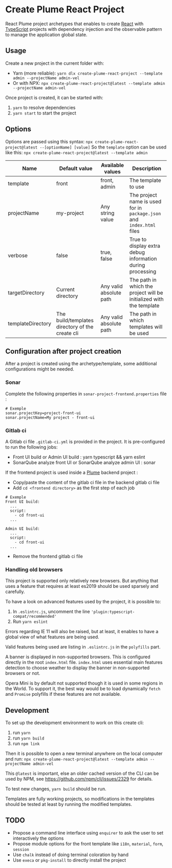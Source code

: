 Create Plume React Project
==========================

React Plume project archetypes that enables to create [React](https://github.com/facebook/react)
with [TypeScript](https://github.com/microsoft/TypeScript) projects
with dependency injection and the observable pattern to manage the application global state. 

Usage
-----
Create a new project in the current folder with:
- Yarn (more reliable): `yarn dlx create-plume-react-project --template admin --projectName admin-vel`
- Or with NPX: `npx create-plume-react-project@latest --template admin --projectName admin-vel`

Once project is created, it can be started with:
1. `yarn` to resolve dependencies
2. `yarn start` to start the project

Options
-------
Options are passed using this syntax: `npx create-plume-react-project@latest --[optionName] [value]`
So the `template` option can be used like this: `npx create-plume-react-project@latest --template admin`

| Name              | Default value                                   | Available values        | Description                                                           |
|-------------------|-------------------------------------------------|-------------------------|-----------------------------------------------------------------------|
| template          | front                                           | front, admin            | The template to use                                                   |
| projectName       | my-project                                      | Any string value        | The project name is used for in `package.json` and `index.html` files |
| verbose           | false                                           | true, false             | True to display extra debug information during processing             |
| targetDirectory   | Current directory                               | Any valid absolute path | The path in which the project will be initialized with the template   |
| templateDirectory | The build/templates directory of the create cli | Any valid absolute path | The path in which templates will be used                              |

Configuration after project creation
------------------------------------
After a project is created using the archetype/template, some additional configurations might be needed.

### Sonar
Complete the following properties in `sonar-project-frontend.properties` file :
```
# Exemple
sonar.projectKey=project-front-ui
sonar.projectName=My project - front-ui
```

### Gitlab ci
A Gitlab ci file `.gitlab-ci.yml` is provided in the project.
It is pre-configured to run the following jobs:
- Front UI build or Admin UI build : yarn typescript && yarn eslint
- SonarQube analyze front UI or SonarQube analyze admin UI : sonar

If the frontend project is used inside a [Plume](https://github.com/Coreoz/Plume) backend project :
- Copy/paste the content of the gitlab ci file in the backend gitlab ci file
- Add `cd <frontend directory>` as the first step of each job
```
# Exemple
Front UI build:
  ...
  script:
    - cd front-ui
  ...
  
Admin UI build:
  ...
  script:
    - cd front-ui
  ...
```
- Remove the frontend gitlab ci file

### Handling old browsers
This project is supported only relatively new browsers.
But anything that uses a feature that requires at least es2019 should be used sparsely and carefully.

To have a look on advanced features used by the project, it is possible to:
1. In `.eslintrc.js`, uncomment the line `'plugin:typescript-compat/recommended'`
2. Run `yarn eslint`

Errors regarding IE 11 will also be raised, but at least, it enables to have a global view of what features are being
used.

Valid features being used are listing in `.eslintrc.js` in the `polyfills` part.

A banner is displayed in non-supported browsers. This is configured directly in the root `index.html` file.
`index.html` uses essential main features detection to choose weather to display the banner in non-supported browsers
or not.

Opera Mini is by default not supported though it is used in some regions in the World. To support it, the best way
would be to load dynamically `fetch` and `Promise` polyfills if these features are not available.

Development
-----------
To set up the development environment to work on this create cli:
1. run `yarn`
2. run `yarn build`
3. run `npm link`

Then it is possible to open a new terminal anywhere on the local computer and run: `npx create-plume-react-project@latest --template admin --projectName admin-vel`

This `@latest` is important, else an older cached version of the CLI can be used by NPM,
see https://github.com/npm/cli/issues/2329 for details.

To test new changes, `yarn build` should be run.

Templates are fully working projects, so modifications in the templates should be tested
at least by running the modified templates.

TODO
----
- Propose a command line interface using `enquirer` to ask the user to set interactively the options
- Propose module options for the front template like `i18n`, `material`, `form`, `session`
- Use `chalk` instead of doing terminal coloration by hand
- Use `execa` or `pkg-install` to directly install the project
